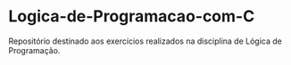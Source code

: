 # Logica-de-Programacao-com-C
 Repositório destinado aos exercícios realizados na disciplina de Lógica de Programação.
